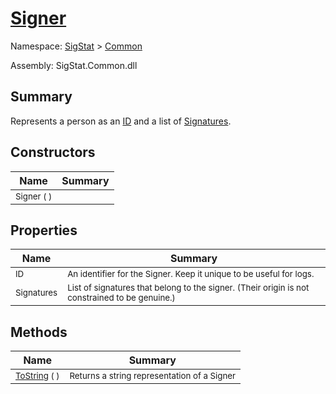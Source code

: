 # [Signer](./Signer.md)

Namespace: [SigStat]() > [Common](./README.md)

Assembly: SigStat.Common.dll

## Summary
Represents a person as an [ID](https://github.com/hargitomi97/sigstat/blob/master/docs/md/SigStat/Common/Signer.md) and a list of [Signatures](https://github.com/hargitomi97/sigstat/blob/master/docs/md/SigStat/Common/Signer.md).

## Constructors

| Name | Summary | 
| --- | --- | 
| <sub>Signer (  )</sub><!--aaaaaaaaaaaaaaaaaaaaaaaaaaaaaaaaaaaaaaaaaaaaaaaaaaaaaaaaaaa-->| <sub></sub>| <br>


## Properties

| Name | Summary | 
| --- | --- | 
| <sub>ID</sub><!--aaaaaaaaaaaaaaaaaaaaaaaaaaaaaaaaaaaaaaaaaaaaaaaaaaaaaaaaaaa-->| <sub>An identifier for the Signer. Keep it unique to be useful for logs.</sub>| <br>
| <sub>Signatures</sub><!--aaaaaaaaaaaaaaaaaaaaaaaaaaaaaaaaaaaaaaaaaaaaaaaaaaaaaaaaaaa-->| <sub>List of signatures that belong to the signer.  (Their origin is not constrained to be genuine.)</sub>| <br>


## Methods

| Name | Summary | 
| --- | --- | 
| <sub>[ToString](./Methods/Signer-100663454.md) (  )</sub><!--aaaaaaaaaaaaaaaaaaaaaaaaaaaaaaaaaaaaaaaaaaaaaaaaaaaaaaaaaaa-->| <sub>Returns a string representation of a Signer</sub>| <br>


